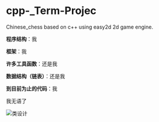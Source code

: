 # cpp-_Term-Projec
Chinese_chess based on c++ using easy2d  2d game engine.

**程序结构**：我

**框架**：我

**许多工具函数**：还是我

**数据结构（链表）**：还是我


**到目前为止的代码**：我

我无语了

![类设计](https://raw.githubusercontent.com/geraltigas/image/master/%E8%B1%A1%E6%A3%8B.png)
